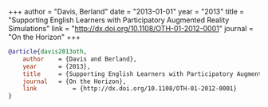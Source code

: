 +++
author = "Davis, Berland"
date = "2013-01-01"
year = "2013"
title = "Supporting English Learners with Participatory Augmented Reality Simulations"
link = "http://dx.doi.org/10.1108/OTH-01-2012-0001"
journal = "On the Horizon"
+++
```bibtex
@article{davis2013oth,
    author    = {Davis and Berland},
    year      = {2013},
    title     = {Supporting English Learners with Participatory Augmented Reality Simulations},
    journal   = {On the Horizon},
    link		  = {http://dx.doi.org/10.1108/OTH-01-2012-0001}
}
```
